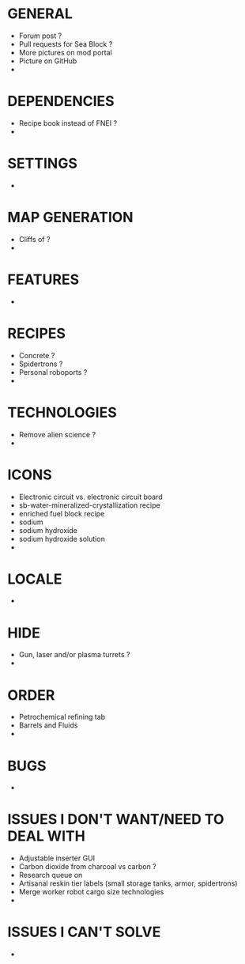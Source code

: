 # GENERAL

* Forum post ?
* Pull requests for Sea Block ?
* More pictures on mod portal
* Picture on GitHub
*

# DEPENDENCIES

* Recipe book instead of FNEI ?
*

# SETTINGS

*

# MAP GENERATION

* Cliffs of ?
*

# FEATURES

*

# RECIPES

* Concrete ?
* Spidertrons ?
* Personal roboports ?
*

# TECHNOLOGIES

* Remove alien science ?
*

# ICONS

* Electronic circuit vs. electronic circuit board
* sb-water-mineralized-crystallization recipe
* enriched fuel block recipe
* sodium
* sodium hydroxide
* sodium hydroxide solution
*

# LOCALE

*

# HIDE

* Gun, laser and/or plasma turrets ?
*

# ORDER

* Petrochemical refining tab
* Barrels and Fluids
*

# BUGS

*

# ISSUES I DON'T WANT/NEED TO DEAL WITH

* Adjustable inserter GUI
* Carbon dioxide from charcoal vs carbon ?
* Research queue on
* Artisanal reskin tier labels (small storage tanks, armor, spidertrons)
* Merge worker robot cargo size technologies
*

# ISSUES I CAN'T SOLVE

*
